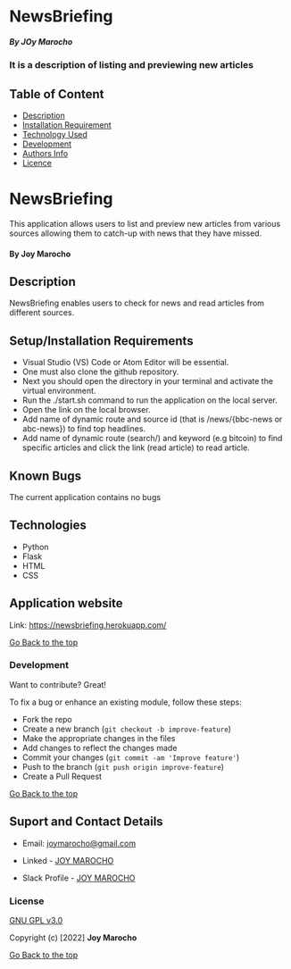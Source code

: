 # NewsBriefing
##### By JOy Marocho
### It is a description of listing and previewing new articles
## Table of Content
+ [Description](#description)
+ [Installation Requirement](#Installation)
+ [Technology Used](#technology-used)
+ [Development ](#development)
+ [Authors Info](#author-Info)
+ [Licence](#licence)

# NewsBriefing
This application allows users to list and preview new articles from various sources allowing them to catch-up with news that they have missed.

#### By Joy Marocho

## Description
NewsBriefing enables users to check for news and read articles from different sources.

## Setup/Installation Requirements
* Visual Studio (VS) Code or Atom Editor will be essential.
* One must also clone the github repository.
* Next you should open the directory in your terminal and activate the virtual environment. 
* Run the ./start.sh command to run the application on the local server.
* Open the link on the local browser.
* Add name of dynamic route and source id (that is /news/{bbc-news or abc-news}) to find top headlines.
* Add name of dynamic route (search/) and keyword (e.g bitcoin) to find specific articles and click the link (read article) to read article.

## Known Bugs
The current application contains no bugs

## Technologies
* Python
* Flask
* HTML
* CSS

## Application website
Link: https://newsbriefing.herokuapp.com/

[Go Back to the top](#NewsBriefing)

### Development

Want to contribute? Great!

To fix a bug or enhance an existing module, follow these steps:

- Fork the repo
- Create a new branch (`git checkout -b improve-feature`)
- Make the appropriate changes in the files
- Add changes to reflect the changes made
- Commit your changes (`git commit -am 'Improve feature'`)
- Push to the branch (`git push origin improve-feature`)
- Create a Pull Request 
 
 [Go Back to the top](#NewsBriefing)


## Suport and Contact Details
 -  Email: joymarocho@gmail.com

 -  Linked - [JOY MAROCHO](https://www.linkedin.com/in/joy-marocho-553b3b12a/)

 -  Slack Profile - [JOY MAROCHO](https://app.slack.com/client/T0101L740P4/D0330AQB1PSlack%20Profile%20-%20[JOY%20MAROCHO](https://app.slack.com/client/T077KKCG6/GLRQR61NW/user_profile/UKXhttps://app.slack.com/client/T0101L740P4/D0330AQB1PSlack%20Profile%20-%20[JOY%20MAROCHO](https://app.slack.com/client/T077KKCG6/GLRQR61NW/user_profile/UKXCHMCNP?cdn_fallback=1)WCHMCNP?cdn_fallback=1)W)


### License
[GNU GPL v3.0](./LICENSE)

Copyright (c) [2022] **Joy Marocho**

[Go Back to the top](#NewsBriefing)